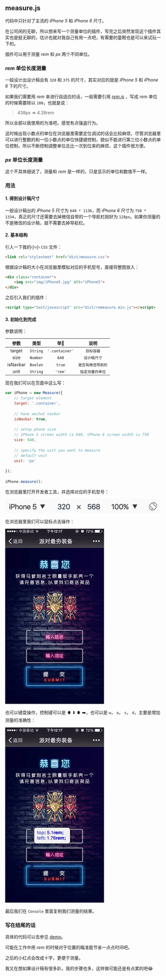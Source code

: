 ## measure.js

代码中只针对了主流的 *iPhone 5* 和 *iPhone 6* 尺寸。

在公司闲的无聊，所以想来写一个测量单位的插件，写完之后突然发现这个插件其实也是挺无聊的，估计也就对我自己有用一点吧，有需要的童鞋也是可以来试玩一下的。

插件可以用于测量 *rem* 和 *px* 两个不同单位。

### *rem* 单位长度测量

一般设计出设计稿会有 `320` 和 `375` 的尺寸，其实对应的就是 *iPhone 5* 和 *iPhone 6* 下的尺寸。

如果我们需要用 *rem* 来进行自适应的话，一般需要引用 [*rem.js*](assets/scripts/rem.js) ，写成 *rem* 单位的时候需要除以 `100`，也就是说：

> 438px => 4.38rem

所以全部以我使用的为准吧，感觉有点强盗行为。

这时候出现小数点的单位在浏览器里需要定位调试的话会比较麻烦，尽管浏览器里可以进行整数的和一位小数点的单位快捷键控制，貌似不能进行第三位小数点的单位控制，所以不断控制调整单位总比一次到位来的麻烦，这个插件很方便。

### *px* 单位长度测量

这个不具体细说了，测量和 *rem* 是一样的，只是显示的单位和数值不一样。

### 用法

#### 1. 得到设计稿尺寸

一般设计稿出的 *iPhone 5* 尺寸为 `640 * 1136`，而 *iPhone 6* 尺寸为 `750 * 1334`，真正的尺寸还需要去掉微信自带的一个导航栏刚好为 `128px`。如果你测量的不是微信的设计稿，就不需要去掉导航栏。

#### 2. 基本结构

引入一下我的小小 `CSS` 文件：

```html
<link rel="stylesheet" href="dist/measure.css">
```

根据设计稿的大小在浏览器里模拟对应的手机型号，直接将整图放入：

```html
<div class="container">
	<img src="img/iPhone5.jpg" alt="iPhone5">
</div>
```

之后引入我们的插件：

```html
<script type="text/javascript" src="dist/remeasure.min.js"></script>
```

####  3. 初始化到完成

参数说明：

|    参数    |    类型    |      举🌰       |    说明     |
| :------: | :------: | :------------: | :-------: |
|  target  | `String` | `'.container'` |  `目标容器`   |
|   size   | `Number` |     `640`      |  `设计稿尺寸`  |
| isNavbar | `Boolen` |     `true`     |  `是否有微信导航栏`  |
|   unit   | `String` |    `'rem'`     | `指定测量的单位` |

现在我们可以在页面中这么写：

```javascript
var iPhone = new Measure({
	// target element
	target: '.container',

	// have wechat navbar
	isNavbar: true,

	// setup phone size
	// iPhone 5 screen width is 640, iPhone 6 screen width is 750
	size: 640,

	// specify the unit you want to measure
	// default unit
	unit: 'px'

});

iPhone.measure();
```

在浏览器里打开开发者工具，并选择对应的手机型号：

![iPhone](assets/iPhone.png)

在浏览器里我们可以鼠标点击操作：

![tap](assets/tap.gif)

也可以键盘操作，控制键可以是 ⬆️ ⬇️ ⬆️ ➡️，也可以是 `w`， `a`， `s`， `d`，主要是增加测量的准确性：

![key](assets/key.gif)

最后我们在 `Console` 里面复制我们测量的结果。

### 写在结尾的话

具体的代码可以去参见 [demo](demo/index.html)。

可能在工作中用 *rem* 的时候对于位置的瞄准能节省一点点时间吧。

之后的小红点会改成十字，更便于测量。

我又在想如果设计稿有很多趴，我的步骤也多，这样做可能还是有点累的吧😂